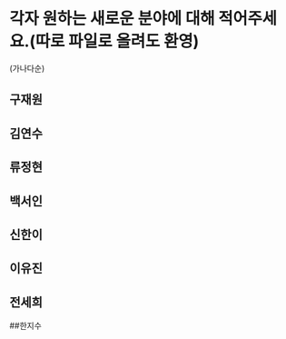 # 각자 원하는 새로운 분야에 대해 적어주세요.(따로 파일로 올려도 환영)
(가나다순)


## 구재원



## 김연수



## 류정현



## 백서인



## 신한이


## 이유진



## 전세희



##한지수
